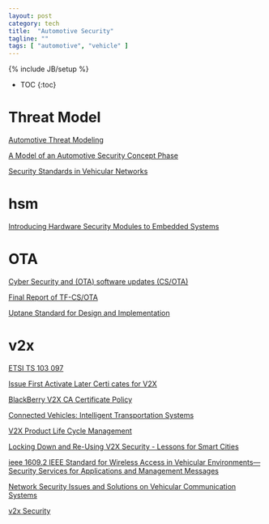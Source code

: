 ```yaml
---
layout: post
category: tech
title:  "Automotive Security"
tagline: ""
tags: [ "automotive", "vehicle" ] 
---
```

{% include JB/setup %}

* TOC
{:toc}

# Threat Model

[Automotive Threat Modeling](https://github.com/zhendongma/Automotive_Threat_Modeling)

[A Model of an Automotive Security Concept Phase](https://www.researchgate.net/publication/281777132_A_Model_of_an_Automotive_Security_Concept_Phase)

[Security Standards in Vehicular Networks](https://www.researchgate.net/post/Security_Standards_in_Vehicular_Networks)

# hsm

[Introducing Hardware Security Modules to Embedded Systems](https://assets.vector.com/cms/content/events/2017/EMOB17/Vector_EMOB_2017_Phanuel_Hieber.pdf)

# OTA

[Cyber Security and (OTA) software updates (CS/OTA)](https://wiki.unece.org/pages/viewpage.action?pageId=40829521)

[Final Report of TF-CS/OTA](https://www.unece.org/fileadmin/DAM/trans/doc/2018/wp29grva/GRVA-01-19.pdf)

[Uptane Standard for Design and Implementation](https://uptane.github.io/uptane-standard/uptane-standard.html)

# v2x

[ETSI TS 103 097](https://www.etsi.org/deliver/etsi_TS/103000_103099/103097/01.03.01_60/ts_103097v010301p.pdf)

[Issue First Activate Later Certi cates for V2X](https://eprint.iacr.org/2016/1158.pdf)

[BlackBerry V2X CA Certificate Policy](https://blackberry.certicom.com/content/dam/certicom/pdf/blackberry-v2x-ca-certificate-policy.pdf)

[Connected Vehicles: Intelligent Transportation Systems](https://books.google.com/books?id=rs10DwAAQBAJ&pg=PA91&lpg=PA91&dq=enrollment+certificate+v2x+status&source=bl&ots=N9K5QIcAS6&sig=ACfU3U3RT8nNslK7MEUnXkgwX5gsnd136g&hl=zh-CN&sa=X&ved=2ahUKEwjf6br-4cvgAhXrTN8KHaioCmEQ6AEwC3oECAMQAQ#v=onepage&q=enrollment%20certificate%20v2x%20status&f=false)

[V2X Product Life Cycle Management](https://5gaa.org/wp-content/uploads/2018/05/6.-V2X-Product-Life-Cycle-Management-Savari.pdf)

[Locking Down and Re-Using V2X Security - Lessons for Smart Cities](https://www.slideshare.net/OnBoardSecurity/locking-down-and-reusing-v2x-security-lessons-for-smart-cities)

[ieee 1609.2 IEEE Standard for Wireless Access in Vehicular Environments—Security Services for Applications and Management Messages](https://docbox.etsi.org/STF/Archive/STF538_TC_ITS/STFworkarea/libaries/IEEE_Std_1609_2a-2017.pdf)

[Network Security Issues and Solutions  on Vehicular Communication Systems](https://pdfs.semanticscholar.org/3465/0f72fdd84ab6cb0e98f2792de6bad00ed9af.pdf)

[v2x Security](https://www.slideshare.net/EngSaif1/v2x-security)
